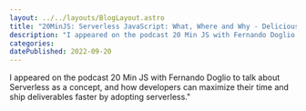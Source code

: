 ```yaml
---
layout: ../../layouts/BlogLayout.astro
title: "20MinJS: Serverless JavaScript: What, Where and Why - Delicious Reverie"
description: "I appeared on the podcast 20 Min JS with Fernando Doglio to talk about Serverless as a concept, and how developers can maximize their time and ship deliverables faster by adopting serverless. "
categories:
datePublished: 2022-09-20
---
```

I appeared on the podcast 20 Min JS with Fernando Doglio to talk about Serverless as a concept, and how developers can maximize their time and ship deliverables faster by adopting serverless."